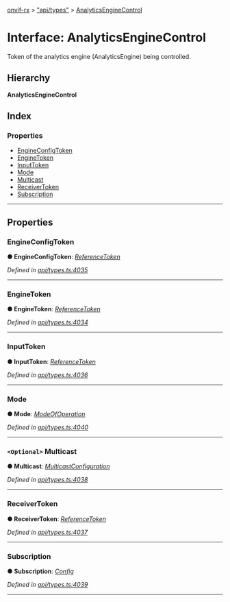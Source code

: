 [onvif-rx](../README.md) > ["api/types"](../modules/_api_types_.md) > [AnalyticsEngineControl](../interfaces/_api_types_.analyticsenginecontrol.md)

# Interface: AnalyticsEngineControl

Token of the analytics engine (AnalyticsEngine) being controlled.

## Hierarchy

**AnalyticsEngineControl**

## Index

### Properties

* [EngineConfigToken](_api_types_.analyticsenginecontrol.md#engineconfigtoken)
* [EngineToken](_api_types_.analyticsenginecontrol.md#enginetoken)
* [InputToken](_api_types_.analyticsenginecontrol.md#inputtoken)
* [Mode](_api_types_.analyticsenginecontrol.md#mode)
* [Multicast](_api_types_.analyticsenginecontrol.md#multicast)
* [ReceiverToken](_api_types_.analyticsenginecontrol.md#receivertoken)
* [Subscription](_api_types_.analyticsenginecontrol.md#subscription)

---

## Properties

<a id="engineconfigtoken"></a>

###  EngineConfigToken

**● EngineConfigToken**: *[ReferenceToken](../modules/_api_types_.md#referencetoken)*

*Defined in [api/types.ts:4035](https://github.com/patrickmichalina/onvif-rx/blob/f117e44/src/api/types.ts#L4035)*

___
<a id="enginetoken"></a>

###  EngineToken

**● EngineToken**: *[ReferenceToken](../modules/_api_types_.md#referencetoken)*

*Defined in [api/types.ts:4034](https://github.com/patrickmichalina/onvif-rx/blob/f117e44/src/api/types.ts#L4034)*

___
<a id="inputtoken"></a>

###  InputToken

**● InputToken**: *[ReferenceToken](../modules/_api_types_.md#referencetoken)*

*Defined in [api/types.ts:4036](https://github.com/patrickmichalina/onvif-rx/blob/f117e44/src/api/types.ts#L4036)*

___
<a id="mode"></a>

###  Mode

**● Mode**: *[ModeOfOperation](../enums/_api_types_.modeofoperation.md)*

*Defined in [api/types.ts:4040](https://github.com/patrickmichalina/onvif-rx/blob/f117e44/src/api/types.ts#L4040)*

___
<a id="multicast"></a>

### `<Optional>` Multicast

**● Multicast**: *[MulticastConfiguration](_api_types_.multicastconfiguration.md)*

*Defined in [api/types.ts:4038](https://github.com/patrickmichalina/onvif-rx/blob/f117e44/src/api/types.ts#L4038)*

___
<a id="receivertoken"></a>

###  ReceiverToken

**● ReceiverToken**: *[ReferenceToken](../modules/_api_types_.md#referencetoken)*

*Defined in [api/types.ts:4037](https://github.com/patrickmichalina/onvif-rx/blob/f117e44/src/api/types.ts#L4037)*

___
<a id="subscription"></a>

###  Subscription

**● Subscription**: *[Config](_api_types_.config.md)*

*Defined in [api/types.ts:4039](https://github.com/patrickmichalina/onvif-rx/blob/f117e44/src/api/types.ts#L4039)*

___

